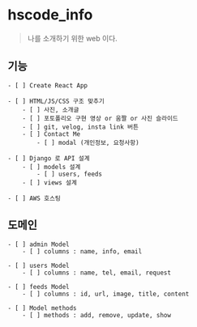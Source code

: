 # hscode_info

> 나를 소개하기 위한 web 이다.

## 기능

    - [ ] Create React App

    - [ ] HTML/JS/CSS 구조 맞추기
        - [ ] 사진, 소개글
        - [ ] 포토폴리오 구현 영상 or 움짤 or 사진 슬라이드
        - [ ] git, velog, insta link 버튼
        - [ ] Contact Me
            - [ ] modal (개인정보, 요청사항)

    - [ ] Django 로 API 설계
        - [ ] models 설계
            - [ ] users, feeds
        - [ ] views 설계

    - [ ] AWS 호스팅

## 도메인

    - [ ] admin Model
        - [ ] columns : name, info, email

    - [ ] users Model
        - [ ] columns : name, tel, email, request

    - [ ] feeds Model
        - [ ] columns : id, url, image, title, content

    - [ ] Model methods
        - [ ] methods : add, remove, update, show
